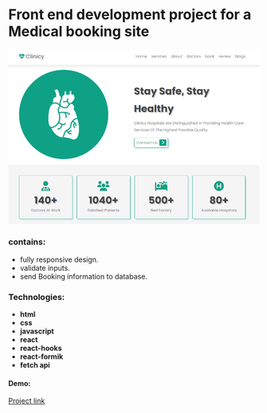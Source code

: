 # Front end development project for a Medical booking site

![home image](https://github.com/fasdjkherig/clinical-website-react/blob/main/src/images/cover.png)

### contains:

- fully responsive design.
- validate inputs.
- send Booking information to database.

### Technologies:

- **html**
- **css**
- **javascript**
- **react**
- **react-hooks**
- **react-formik**
- **fetch api**

#### Demo:

[Project link](http://clinical-website-react.vercel.app/)
